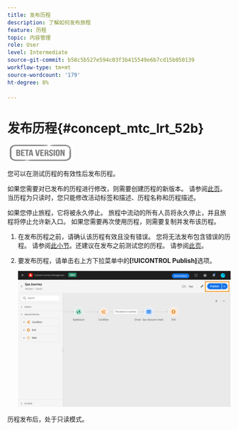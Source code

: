 ```yaml
---
title: 发布历程
description: 了解如何发布旅程
feature: 历程
topic: 内容管理
role: User
level: Intermediate
source-git-commit: b58c5b527e594c03f3b415549e6b7cd15b050139
workflow-type: tm+mt
source-wordcount: '179'
ht-degree: 8%

---
```


# 发布历程{#concept_mtc_lrt_52b}

![](../assets/do-not-localize/badge.png)

您可以在测试历程的有效性后发布历程。

如果您需要对已发布的历程进行修改，则需要创建历程的新版本。 请参阅[此页](../building-journeys/journey-versions.md)。当历程为只读时，您只能修改活动标签和描述、历程名称和历程描述。

如果您停止旅程，它将被永久停止。 旅程中流动的所有人员将永久停止，并且旅程将停止允许新入口。 如果您需要再次使用历程，则需要复制并发布该历程。

1. 在发布历程之前，请确认该历程有效且没有错误。 您将无法发布包含错误的历程。 请参阅[此小节](../building-journeys/troubleshooting.md#section_h3q_kqk_fhb)。还建议在发布之前测试您的历程。 请参阅[此页](../building-journeys/testing-the-journey.md)。
1. 要发布历程，请单击右上方下拉菜单中的&#x200B;**[!UICONTROL Publish]**&#x200B;选项。

   ![](../assets/journeyuc1_18.png)

历程发布后，处于只读模式。
